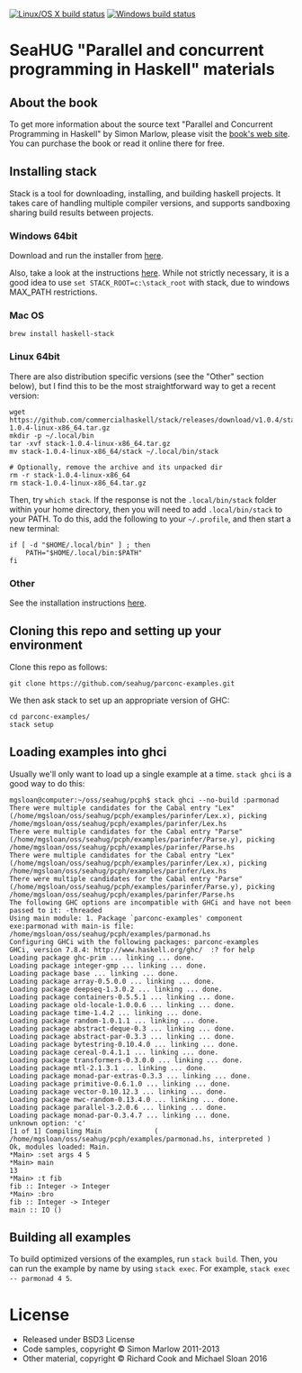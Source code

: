 [![Linux/OS X build status](https://img.shields.io/travis/seahug/parconc-examples/master.svg?label=Linux%2FOS%20X)](https://travis-ci.org/seahug/parconc-examples)
[![Windows build status](https://img.shields.io/appveyor/ci/mgsloan/parconc-examples/master.svg?label=Windows)](https://ci.appveyor.com/project/mgsloan/parconc-examples/branch/master)

# SeaHUG "Parallel and concurrent programming in Haskell" materials

## About the book

To get more information about the source text "Parallel and Concurrent
Programming in Haskell" by Simon Marlow, please visit the [book's web
site][book]. You can purchase the book or read it online there for free.

## Installing stack

Stack is a tool for downloading, installing, and building haskell projects.  It
takes care of handling multiple compiler versions, and supports sandboxing
sharing build results between projects.

### Windows 64bit

Download and run the installer from
[here](https://www.stackage.org/stack/windows-x86_64-installer).

Also, take a look at the instructions
[here](http://docs.haskellstack.org/en/stable/install_and_upgrade/#windows).
While not strictly necessary, it is a good idea to use `set
STACK_ROOT=c:\stack_root` with stack, due to windows MAX_PATH restrictions.

### Mac OS

```
brew install haskell-stack
```

### Linux 64bit

There are also distribution specific versions (see the "Other" section below),
but I find this to be the most straightforward way to get a recent version:

```
wget https://github.com/commercialhaskell/stack/releases/download/v1.0.4/stack-1.0.4-linux-x86_64.tar.gz
mkdir -p ~/.local/bin
tar -xvf stack-1.0.4-linux-x86_64.tar.gz
mv stack-1.0.4-linux-x86_64/stack ~/.local/bin/stack

# Optionally, remove the archive and its unpacked dir
rm -r stack-1.0.4-linux-x86_64
rm stack-1.0.4-linux-x86_64.tar.gz
```

Then, try `which stack`. If the response is not the `.local/bin/stack` folder
within your home directory, then you will need to add `.local/bin/stack` to your
PATH. To do this, add the following to your `~/.profile`, and then start a new
terminal:

```
if [ -d "$HOME/.local/bin" ] ; then
    PATH="$HOME/.local/bin:$PATH"
fi
```

### Other

See the installation instructions
[here](http://docs.haskellstack.org/en/stable/install_and_upgrade/).

## Cloning this repo and setting up your environment

Clone this repo as follows:

```
git clone https://github.com/seahug/parconc-examples.git
```

We then ask stack to set up an appropriate version of GHC:

```
cd parconc-examples/
stack setup
```

## Loading examples into ghci

Usually we'll only want to load up a single example at a time.  `stack ghci` is
a good way to do this:

```
mgsloan@computer:~/oss/seahug/pcph$ stack ghci --no-build :parmonad
There were multiple candidates for the Cabal entry "Lex" (/home/mgsloan/oss/seahug/pcph/examples/parinfer/Lex.x), picking /home/mgsloan/oss/seahug/pcph/examples/parinfer/Lex.hs
There were multiple candidates for the Cabal entry "Parse" (/home/mgsloan/oss/seahug/pcph/examples/parinfer/Parse.y), picking /home/mgsloan/oss/seahug/pcph/examples/parinfer/Parse.hs
There were multiple candidates for the Cabal entry "Lex" (/home/mgsloan/oss/seahug/pcph/examples/parinfer/Lex.x), picking /home/mgsloan/oss/seahug/pcph/examples/parinfer/Lex.hs
There were multiple candidates for the Cabal entry "Parse" (/home/mgsloan/oss/seahug/pcph/examples/parinfer/Parse.y), picking /home/mgsloan/oss/seahug/pcph/examples/parinfer/Parse.hs
The following GHC options are incompatible with GHCi and have not been passed to it: -threaded
Using main module: 1. Package `parconc-examples' component exe:parmonad with main-is file: /home/mgsloan/oss/seahug/pcph/examples/parmonad.hs
Configuring GHCi with the following packages: parconc-examples
GHCi, version 7.8.4: http://www.haskell.org/ghc/  :? for help
Loading package ghc-prim ... linking ... done.
Loading package integer-gmp ... linking ... done.
Loading package base ... linking ... done.
Loading package array-0.5.0.0 ... linking ... done.
Loading package deepseq-1.3.0.2 ... linking ... done.
Loading package containers-0.5.5.1 ... linking ... done.
Loading package old-locale-1.0.0.6 ... linking ... done.
Loading package time-1.4.2 ... linking ... done.
Loading package random-1.0.1.1 ... linking ... done.
Loading package abstract-deque-0.3 ... linking ... done.
Loading package abstract-par-0.3.3 ... linking ... done.
Loading package bytestring-0.10.4.0 ... linking ... done.
Loading package cereal-0.4.1.1 ... linking ... done.
Loading package transformers-0.3.0.0 ... linking ... done.
Loading package mtl-2.1.3.1 ... linking ... done.
Loading package monad-par-extras-0.3.3 ... linking ... done.
Loading package primitive-0.6.1.0 ... linking ... done.
Loading package vector-0.10.12.3 ... linking ... done.
Loading package mwc-random-0.13.4.0 ... linking ... done.
Loading package parallel-3.2.0.6 ... linking ... done.
Loading package monad-par-0.3.4.7 ... linking ... done.
unknown option: 'c'
[1 of 1] Compiling Main             ( /home/mgsloan/oss/seahug/pcph/examples/parmonad.hs, interpreted )
Ok, modules loaded: Main.
*Main> :set args 4 5
*Main> main
13
*Main> :t fib
fib :: Integer -> Integer
*Main> :bro
fib :: Integer -> Integer
main :: IO ()
```

## Building all examples

To build optimized versions of the examples, run `stack build`.  Then, you can
run the example by name by using `stack exec`.  For example, `stack exec --
parmonad 4 5`.

# License

* Released under BSD3 License
* Code samples, copyright &copy; Simon Marlow 2011-2013
* Other material, copyright &copy; Richard Cook and Michael Sloan 2016

[book]: http://chimera.labs.oreilly.com/books/1230000000929
[cabal-install]: https://wiki.haskell.org/Cabal-Install
[docker-install]: https://docs.docker.com/engine/installation/
[docker]: https://www.docker.com/
[ghc]: https://www.haskell.org/downloads
[gnu-make]: https://www.gnu.org/software/make/
[haskell-docker]: https://hub.docker.com/_/haskell/
[network-windows]: http://neilmitchell.blogspot.com/2010/12/installing-haskell-network-library-on.html
[official]: http://chimera.labs.oreilly.com/books/1230000000929/ch01.html#sec_sample
